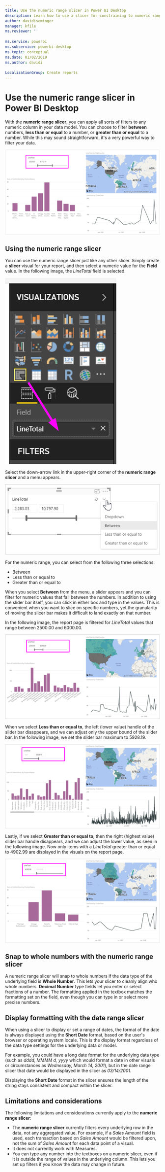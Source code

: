 ```yaml
---
title: Use the numeric range slicer in Power BI Desktop
description: Learn how to use a slicer for constraining to numeric ranges in Power BI Desktop
author: davidiseminger
manager: kfile
ms.reviewer: ''

ms.service: powerbi
ms.subservice: powerbi-desktop
ms.topic: conceptual
ms.date: 01/02/2019
ms.author: davidi

LocalizationGroup: Create reports
---
```

# Use the numeric range slicer in Power BI Desktop
With the **numeric range slicer**, you can apply all sorts of filters to any numeric column in your data model. You can choose to filter **between** numbers, **less than or equal** to a number, or **greater than or equal** to a number. While this may sound straightforward, it's a very powerful way to filter your data.

![Visual with numeric range slicer](media/desktop-slicer-numeric-range/desktop-slicer-numeric-range-0.png)

## Using the numeric range slicer
You can use the numeric range slicer just like any other slicer. Simply create a **slicer** visual for your report, and then select a numeric value for the **Field** value. In the following image, the *LineTotal* field is selected.

![Create a numeric range slicer](media/desktop-slicer-numeric-range/desktop-slicer-numeric-range-1-create.png)

Select the down-arrow link in the upper-right corner of the **numeric range slicer** and a menu appears.

![Numeric range slicer menu](media/desktop-slicer-numeric-range/desktop-slicer-numeric-range-2-between.png)

For the numeric range, you can select from the following three selections:

* Between
* Less than or equal to
* Greater than or equal to

When you select **Between** from the menu, a slider appears and you can filter for numeric values that fall between the numbers. In addition to using the slider bar itself, you can click in either box and type in the values. This is convenient when you want to slice on specific numbers, yet the granularity of moving the slicer bar makes it difficult to land exactly on that number.

In the following image, the report page is filtered for *LineTotal* values that range between 2500.00 and 6000.00.

![Numeric range slicer with Between](media/desktop-slicer-numeric-range/desktop-slicer-numeric-range-3-between-range.png)

When we select **Less than or equal to**, the left (lower value) handle of the slider bar disappears, and we can adjust only  the upper bound of the slider bar. In the following image, we set the slider bar maximum to 5928.19.

![Numeric range slicer with Less than](media/desktop-slicer-numeric-range/desktop-slicer-numeric-range-4-less-than.png)

Lastly, if we select **Greater than or equal to**, then the right (highest value) slider bar handle disappears, and we can adjust the lower value, as seen in the following image. Now only items with a *LineTotal* greater than or equal to 4902.99 are displayed in the visuals on the report page.

![Numeric range slicer with Greater than](media/desktop-slicer-numeric-range/desktop-slicer-numeric-range-5-greater-than.png)

## Snap to whole numbers with the numeric range slicer

A numeric range slicer will snap to whole numbers if the data type of the underlying field is **Whole Number**. This lets your slicer to cleanly align who whole numbers. **Decimal Number** type fields let you enter or select fractions of a number. The formatting applied in the textbox matches the formatting set on the field, even though you can type in or select more precise numbers.

## Display formatting with the date range slicer

When using a slicer to display or set a range of dates, the format of the date is always displayed using the **Short Date** format, based on the user's browser or operating system locale. This is the display format regardless of the data type settings for the underlying data or model. 

For example, you could have a long date format for the underlying data type (such as *dddd, MMMM d, yyyy* which would format a date in other visuals or circumstances as *Wednesday, March 14, 2001*), but in the date range slicer that date would be displayed in the slicer as *03/14/2001*.

Displaying the **Short Date** format in the slicer ensures the length of the string stays consistent and compact within the slicer. 


## Limitations and considerations
The following limitations and considerations currently apply to the **numeric range slicer**:

* The **numeric range slicer** currently filters every underlying row in the data, not any aggregated value. For example, if a *Sales Amount* field is used, each transaction based on *Sales Amount* would be filtered upon, not the sum of *Sales Amount* for each data point of a visual.
* It does not currently work with Measures.
* You can type any number into the textboxes on a numeric slicer, even if it is outside the range of values in the underlying column. This lets you set up filters if you know the data may change in future.
